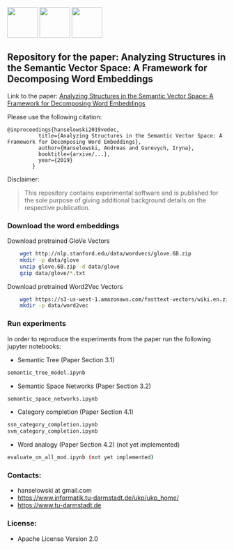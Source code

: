 <img src="https://user-images.githubusercontent.com/29311022/27184688-27629126-51e3-11e7-9a23-276628da2430.png" height=70px/>
<img src="https://user-images.githubusercontent.com/29311022/27278631-2e19f99e-54e2-11e7-919c-f89ae0c90648.png" height=70px/>
<img src="https://user-images.githubusercontent.com/29311022/27184769-65c6583a-51e3-11e7-90e0-12a4bdf292e2.png" height=70px/>

## Repository for the paper: Analyzing Structures in the Semantic Vector Space: A Framework for Decomposing Word Embeddings



Link to the paper: [Analyzing Structures in the Semantic Vector Space: A Framework for Decomposing Word Embeddings](arxive/...)

Please use the following citation:
```
@inproceedings{hanselowski2019vedec,
          title={Analyzing Structures in the Semantic Vector Space: A Framework for Decomposing Word Embeddings},
          author={Hanselowski, Andreas and Gurevych, Iryna},
          booktitle={arxive/...},
          year={2019}
        }
```


Disclaimer:
> This repository contains experimental software and is published for the sole purpose of giving additional background details on the respective publication.






### Download the word embeddings

Download pretrained GloVe Vectors
```bash
    wget http://nlp.stanford.edu/data/wordvecs/glove.6B.zip
    mkdir -p data/glove
    unzip glove.6B.zip -d data/glove
    gzip data/glove/*.txt
```
Download pretrained Word2Vec Vectors
```bash
    wget https://s3-us-west-1.amazonaws.com/fasttext-vectors/wiki.en.zip
    mkdir -p data/word2vec
```


### Run experiments

In order to reproduce the experiments from the paper run the following jupyter notebooks: 



* Semantic Tree (Paper Section 3.1)

```bash
semantic_tree_model.ipynb
```

* Semantic Space Networks (Paper Section 3.2)

```bash
semantic_space_networks.ipynb
```

* Category completion  (Paper Section 4.1)

```bash
ssn_category_completion.ipynb
svm_category_completion.ipynb
```

* Word analogy  (Paper Section 4.2) (not yet implemented)

```bash
evaluate_on_all_mod.ipynb (not yet implemented)
```




### Contacts:
  * hanselowski at gmail.com
  * https://www.informatik.tu-darmstadt.de/ukp/ukp_home/
  * https://www.tu-darmstadt.de    


### License:
  * Apache License Version 2.0

 

